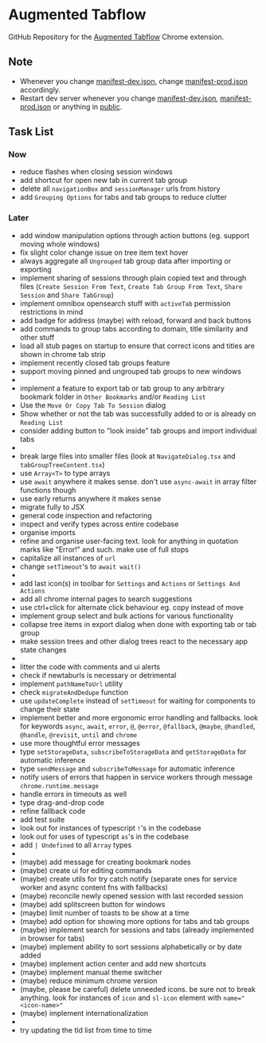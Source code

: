 # Augmented Tabflow

GitHub Repository for the [Augmented Tabflow](https://chromewebstore.google.com/detail/augmented-tabflow/aaopjlakghchpkfolggoiblacllaekho) Chrome extension.

## Note

- Whenever you change [manifest-dev.json](manifest-dev.json), change [manifest-prod.json](manifest-prod.json) accordingly.
- Restart dev server whenever you change [manifest-dev.json](manifest-dev.json), [manifest-prod.json](manifest-prod.json) or anything in [public](public).

## Task List

### Now

- reduce flashes when closing session windows
- add shortcut for open new tab in current tab group
- delete all `navigationBox` and `sessionManager` urls from history
- add `Grouping Options` for tabs and tab groups to reduce clutter

### Later

- add window manipulation options through action buttons (eg. support moving whole windows)
- fix slight color change issue on tree item text hover
- always aggregate all `Ungrouped` tab group data after importing or exporting
- implement sharing of sessions through plain copied text and through files (`Create Session From Text`, `Create Tab Group From Text`, `Share Session` and `Share TabGroup`)
- implement omnibox opensearch stuff with `activeTab` permission restrictions in mind
- add badge for address (maybe) with reload, forward and back buttons
- add commands to group tabs according to domain, title similarity and other stuff
- load all stub pages on startup to ensure that correct icons and titles are shown in chrome tab strip
- implement recently closed tab groups feature
- support moving pinned and ungrouped tab groups to new windows
-
- implement a feature to export tab or tab group to any arbitrary bookmark folder in `Other Bookmarks` and/or `Reading List`
- Use the `Move Or Copy Tab To Session` dialog
- Show whether or not the tab was successfully added to or is already on `Reading List`
- consider adding button to "look inside" tab groups and import individual tabs
-
- break large files into smaller files (look at `NavigateDialog.tsx` and `tabGroupTreeContent.tsx`)
- use `Array<T>` to type arrays
- use `await` anywhere it makes sense. don't use `async-await` in array filter functions though
- use early returns anywhere it makes sense
- migrate fully to JSX
- general code inspection and refactoring
- inspect and verify types across entire codebase
- organise imports
- refine and organise user-facing text. look for anything in quotation marks like "Error!" and such. make use of full stops
- capitalize all instances of `url`
- change `setTimeout`'s to `await wait()`
-
- add last icon(s) in toolbar for `Settings` and `Actions` or `Settings And Actions`
- add all chrome internal pages to search suggestions
- use ctrl+click for alternate click behaviour eg. copy instead of move
- implement group select and bulk actions for various functionality
- collapse tree items in export dialog when done with exporting tab or tab group
- make session trees and other dialog trees react to the necessary app state changes
-
- litter the code with comments and ui alerts
- check if newtaburls is necessary or detrimental
- implement `pathNameToUrl` utility
- check `migrateAndDedupe` function
- use `updateComplete` instead of `setTimeout` for waiting for components to change their state
- implement better and more ergonomic error handling and fallbacks. look for keywords `async`, `await`, `error`, `@`, `@error`, `@fallback`, `@maybe`, `@handled`, `@handle`, `@revisit`, `until` and `chrome`
- use more thoughtful error messages
- type `setStorageData`, `subscribeToStorageData` and `getStorageData` for automatic inference
- type `sendMessage` and `subscribeToMessage` for automatic inference
- notify users of errors that happen in service workers through message `chrome.runtime.message`
- handle errors in timeouts as well
- type drag-and-drop code
- refine fallback code
- add test suite
- look out for instances of typescript `!`'s in the codebase
- look out for uses of typescript `as`'s in the codebase
- add `| Undefined` to all `Array` types
-
- (maybe) add message for creating bookmark nodes
- (maybe) create ui for editing commands
- (maybe) create utils for try catch notify (separate ones for service worker and async content fns with fallbacks)
- (maybe) reconcile newly opened session with last recorded session
- (maybe) add splitscreen button for windows
- (maybe) limit number of toasts to be show at a time
- (maybe) add option for showing more options for tabs and tab groups
- (maybe) implement search for sessions and tabs (already implemented in browser for tabs)
- (maybe) implement ability to sort sessions alphabetically or by date added
- (maybe) implement action center and add new shortcuts
- (maybe) implement manual theme switcher
- (maybe) reduce minimum chrome version
- (maybe, please be careful) delete unneeded icons. be sure not to break anything. look for instances of `icon` and `sl-icon` element with `name="<icon-name>"`
- (maybe) implement internationalization
-
- try updating the tld list from time to time
